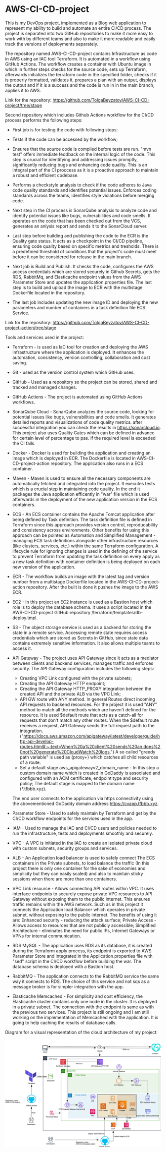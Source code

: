 # AWS-CI-CD-project


This is my DevOps project, implemented as a Blog web application to represent my ability to build and automate an entire CI/CD process. The project is separated into two GitHub repositories to make it more easy to work with by different teams and also to make it more readable and easily track the versions of deployments separately. 

The repository named AWS-CI-CD-project contains Infrastructure as code in AWS using an IAC tool Terraform. It is automated in a workflow using GitHub Actions. The workflow creates a container with Ubuntu image in which in further steps checks for the source code, sets up Terraform, afterwards initializes the terraform code in the specified folder, checks if it is properly formatted, validates it, prepares a plan with an output, displays the output and if it is a success and the code is run in in the main branch, applies it to AWS.

Link for the repository: https://github.com/TolgaBeyzatov/AWS-CI-CD-project/tree/stage

Second repository which includes Github Actions workflow for the CI/CD process performs the following steps:
- First job is for testing the code with following steps:
- Tests if the code can be accessed by the workflow;
- Ensures that the source code is compiled before tests are run. "mvn test" offers immediate feddback on the internal logic of the code. This step is crucial for identifying and addressing issues promptly, significantly reducing bugs and enhancing code quality. This is an integral part of the CI proccess as it is a proactive approach to maintain a robust and efficient codebase.
- Performs a checkstyle analysis to check if the code adheres to Java code quality standards and identifies potential issues. Enforces coding standards across the teams, identifies style violations before merging code.
- Next step in the CI process is SonarQube analysis to analyze code and identify potential issues like bugs, vulnerabilities and code smells. It operates on the code that has been checked out from the VCS, generates an anlysis report and sends it to the SonarCloud server.
- Last step before building and publishing the code to the ECR is the Quality gate status. It acts as a checkpoint in the CI/CD pipeline, ensuring code quality based on specific metrics and tresholds. There is a predefined threshold of conditions that the project's code must meet before it can be considered for release in the main branch.

- Next job is Build and Publish. It checks the code, configures the AWS access credentials which are stored securely in Github Secrets, gets the RDS, RabbitMq, and Elasticache endpoint values from the AWS Parameter Store and updates the application.properties file. The last step is to build and upload the image to ECR with the multistage Dockerfile located in the repository.

- The last job includes updating the new image ID and deploying the new parameters and number of containers in a task definition file ECS Service.

Link for the repository: https://github.com/TolgaBeyzatov/AWS-CI-CD-project-action/tree/stage

Tools and services used in the project:
- Terraform - is used as IaC tool for creation and deploying the AWS infrastructure where the application is deployed. It enhances the automation, consistency, version controlling, collaboration and cost saving.
- Git - used as the version control system which GitHub uses.
- GitHub - Used as a repository so the project can be stored, shared and tracked and managed changes. 
- GitHub Actions - The project is automated using GitHub Actions workflows. 
- SonarQube Cloud - SonarQube analyzes the source code, looking for potential issues like bugs, vulnerabilities and code smells. It generates detailed reports and visualizations of code quality metrics. after successful integration you can check the results in https://sonarcloud.io. This project also uses Quality Gates which can be defined in advance for certain level of percentage to pas. If the required level is exceeded the CI fails.
- Docker - Docker is used for building the application and creating an image which is deployed in ECR. The Dockerfile is located in AWS-CI-CD-project-action repository. The application also runs in a ECS container.
- Maven - Maven is used to ensure all the necessary components are automatically fetched and integrated into the project. It executes tests which is a crucial step in maintaining code quality. In the end it packages the Java application efficently in "war" file which is used afterwards in the deployment of the new application version in the ECS containers.
- ECS - An ECS container contains the Apache Tomcat application after being defined by Task definition. The task definition file is defined in Terraform since this approach provides version control, reproducability and consistency across environments. Other benefits for using this approach can be pointed as Automation and Simplified Management - managing ECS task definitions alongside other infrastructure resources (like clusters, services, etc.) within the same Terraform configuration. 
A lifecycle rule for ignoring changes is used in the defining of the service to prevent Terraform from updating the task definition on every apply as a new task definition with container definition is being deployed on each new version of the application.
- ECR - The workflow builds an image with the latest tag and version number from a multistage Dockerfile located in the AWS-CI-CD-project-action repository. After the built is done it pushes the image to the AWS ECR.
- EC2 - In this project an EC2 instance is used as a Bastion host which role is to deploy the database schema. It uses a script located in the AWS-CI-CD-project GitHub repository /terraform/templates/db-deploy.tmpl.
- S3 - The object storage service is used as a backend for storing the state in a remote service. Accessing remote state requires access credentials which are stored as Secrets in GitHub, since state data contains extremely sensitive information. It also allows multiple teams to access it. 
- API Gateway - The project uses API Gateway since it acts as a mediator between clients and backend services, manages traffic and enforces security. 
  The API Gateway configuration includes the following steps:
  - Creating VPC Link configured with the private subnets;
  - Creating the API Gateway HTTP endpoint;
  - Creating the API Gateway HTTP_PROXY integration between the     created API and the private ALB via the VPC Link;
  - API GW route with ANY method. In general Routes direct incoming API requests to backend resources. For the project it is used "ANY" method to match all the methods which are haven't defined for the resource. It is used $default route that acts as a catch-all for requests that don't match any other routes. When the $default route receives a request, API Gateway sends the full request path to the integration. ("https://docs.aws.amazon.com/apigateway/latest/developerguide/http-api-develop-routes.html#:~:text=When%20a%20client%20sends%20an,does%20not%20generate%20CloudWatch%20logs.")
  A so called "greedy path variable" is used as {proxy+} which catches all child resources of a route.
  - Set a default stage aws_apigatewayv2_domain_name - In this step a custom domain name which is created in GoDaddy is associated and configured with an ACM certificate, endpoint type and security policy; The default stage is mapped to the domain name (*.tfbbb.xyz).
 
  The end user connects to the application via https connectivity using the abovementioned GoDaddy domain address https://cvapp.tfbbb.xyz.
- Parameter Store - Used to safely maintain by Terraform and get by the CI/CD workflow endpoints for the services used in the app.
- IAM - Used to manage the IAC and CI/CD users and policies needed to run the infrastructure, tests and deployments smoothly and securely.
- VPC - A VPC is initiated in the IAC to create an isolated private cloud with custom subnets, security groups and services.
- ALB - An Application load balancer is used to safely connect The ECS containers in the Private subnets, to load balance the traffic (In this project there is only one container for the sake of economies and simplicity but they can easily scaled) and also to maintain sticky sessions when there are more than one containers. 
- VPC Link resource - Allows connecting API routes within VPC. It uses interface endpoints to securely expose private VPC resources to API Gateway without exposing them to the public internet. This ensures traffic remains within the AWS network. Such as in this project it connects the Application load Balancer which operates in private subnet, without exposing to the public internet. The benefits of using it are: 
  Enhanced security - reducing the attack surface;
  Private Access - Allows access to resources that are not publicly accessible;
  Simplified Architecture - eliminates the need for public IPs, Internet Gateways or VPNs for internal communication.
- RDS MySQL - The application uses RDS as its database, it is created during the Terraform apply process, its endpoint is exported to AWS Parameter Store and integrated in the Application.properties file with "sed" script in the CI/CD workflow before building the war. The database schema is deployed with a Bastion host.
- RabbitMQ - The application connects to the RabbitMQ service the same way it connects to RDS. The choice of this service and not sqs  as a message broker is for simpler integration with the app.
- Elasticache Memcached - For simplicity and cost efficiency, the Elasticache cluster contains only one node in the cluster. It is deployed in a private subnet. The connection with the endpoint is same as with the previous two services. This project is still ongoing and I am still working on the implementation of Memcached with the application. It is going to help caching the results of database calls. 

Diagram for a visual representation of the cloud architecture of my project:

![alt text](image.png)